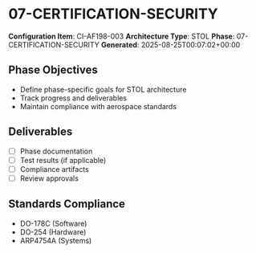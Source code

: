 # 07-CERTIFICATION-SECURITY

**Configuration Item**: CI-AF198-003
**Architecture Type**: STOL
**Phase**: 07-CERTIFICATION-SECURITY
**Generated**: 2025-08-25T00:07:02+00:00

## Phase Objectives
- Define phase-specific goals for STOL architecture
- Track progress and deliverables
- Maintain compliance with aerospace standards

## Deliverables
- [ ] Phase documentation
- [ ] Test results (if applicable)
- [ ] Compliance artifacts
- [ ] Review approvals

## Standards Compliance
- DO-178C (Software)
- DO-254 (Hardware)
- ARP4754A (Systems)
